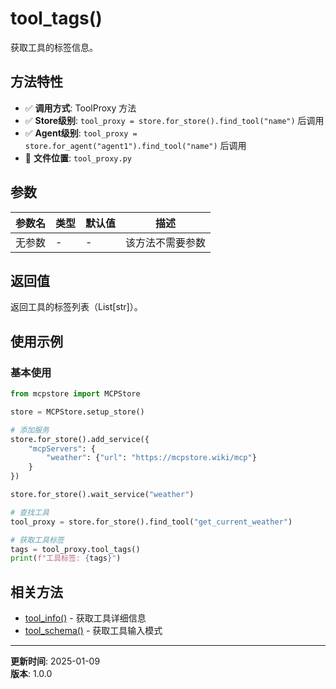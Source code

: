 # tool_tags()

获取工具的标签信息。

## 方法特性

- ✅ **调用方式**: ToolProxy 方法
- ✅ **Store级别**: `tool_proxy = store.for_store().find_tool("name")` 后调用
- ✅ **Agent级别**: `tool_proxy = store.for_agent("agent1").find_tool("name")` 后调用
- 📁 **文件位置**: `tool_proxy.py`

## 参数

| 参数名 | 类型 | 默认值 | 描述 |
|--------|------|--------|------|
| 无参数 | - | - | 该方法不需要参数 |

## 返回值

返回工具的标签列表（List[str]）。

## 使用示例

### 基本使用

```python
from mcpstore import MCPStore

store = MCPStore.setup_store()

# 添加服务
store.for_store().add_service({
    "mcpServers": {
        "weather": {"url": "https://mcpstore.wiki/mcp"}
    }
})

store.for_store().wait_service("weather")

# 查找工具
tool_proxy = store.for_store().find_tool("get_current_weather")

# 获取工具标签
tags = tool_proxy.tool_tags()
print(f"工具标签: {tags}")
```

## 相关方法

- [tool_info()](tool-info.md) - 获取工具详细信息
- [tool_schema()](tool-schema.md) - 获取工具输入模式

---

**更新时间**: 2025-01-09  
**版本**: 1.0.0

